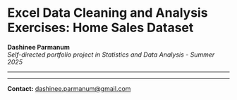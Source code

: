 # Excel Data Cleaning and Analysis Exercises: Home Sales Dataset

**Dashinee Parmanum**  
*Self-directed portfolio project in Statistics and Data Analysis - Summer 2025*

---

 ---
**Contact:** dashinee.parmanum@gmail.com